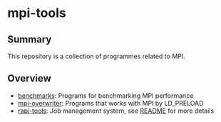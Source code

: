 # mpi-tools
## Summary
This repository is a collection of programmes related to MPI. 

## Overview
* [benchmarks](./benchmarks/): Programs for benchmarking MPI performance
* [mpi-overwriter](./mpi-overwriter/): Programs that works with MPI by LD_PRELOAD
* [rapi-tools](./rapi-tools/): Job management system, see [README](./rapi-tools/README.md) for more details
